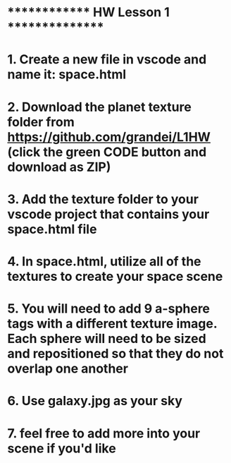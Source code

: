 # ************ HW Lesson 1 **************


# 1. Create a new file in vscode and name it: space.html
# 2. Download the planet texture folder from https://github.com/grandei/L1HW (click the green CODE button and download as ZIP)
# 3. Add the texture folder to your vscode project that contains your space.html file
# 4. In space.html, utilize all of the textures to create your space scene
# 5. You will need to add 9 a-sphere tags with a different texture image. Each sphere will need to be sized and repositioned so that they do not overlap one another
# 6. Use galaxy.jpg as your sky
# 7. feel free to add more into your scene if you'd like
